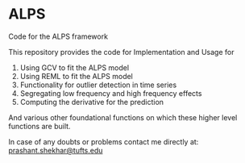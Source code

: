 # ALPS
Code for the ALPS framework

This repository provides the code for Implementation and Usage for

1. Using GCV to fit the ALPS model
2. Using REML to fit the ALPS model
3. Functionality for outlier detection in time series
4. Segregating low frequency and high frequency effects
5. Computing the derivative for the prediction

And various other foundational functions on which these higher level functions are built.

In case of any doubts or problems contact me directly at: prashant.shekhar@tufts.edu
